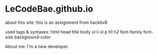 # LeCodeBae.github.io
about this site:
this is an assignment from hacktiv8

used tags & syntaxes:
html
head
title
body
ul
li
ol
p
h1
h2
font-family
font-size
background-color

About me:
I'm a new developer.
